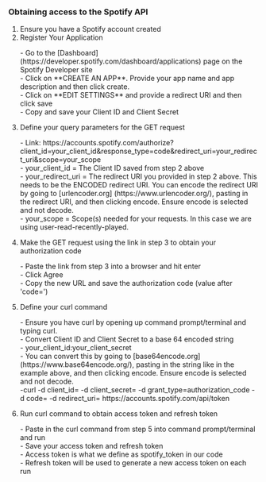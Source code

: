 ### Obtaining access to the Spotify API

1. Ensure you have a Spotify account created
2. Register Your Application
    <p>- Go to the [Dashboard] (https://developer.spotify.com/dashboard/applications) page on the Spotify Developer site<br>
    - Click on **CREATE AN APP**. Provide your app name and app description and then click create.<br>
    - Click on **EDIT SETTINGS** and provide a redirect URI and then click save<br>
    - Copy and save your Client ID and Client Secret<br>
3. Define your query parameters for the GET request
    <p>- Link: https://accounts.spotify.com/authorize?client_id=your_client_id&response_type=code&redirect_uri=your_redirect_uri&scope=your_scope<br>
    - your_client_id = The Client ID saved from step 2 above<br>
    - your_redirect_uri = The redirect URI you provided in step 2 above. This needs to be the ENCODED redirect URI. You can encode the redirect URI by going to [urlencoder.org] (https://www.urlencoder.org/), pasting in the redirect URI, and then clicking encode. Ensure encode is selected and not decode.<br>
    - your_scope = Scope(s) needed for your requests. In this case we are using user-read-recently-played.<br>
4. Make the GET request using the link in step 3 to obtain your authorization code
    <p>- Paste the link from step 3 into a browser and hit enter<br>
    - Click Agree<br>
    - Copy the new URL and save the authorization code (value after 'code=')<br>
5. Define your curl command
    <p>- Ensure you have curl by opening up command prompt/terminal and typing curl.<br>
    - Convert Client ID and Client Secret to a base 64 encoded string<br>
        - your_client_id:your_client_secret<br>
        - You can convert this by going to [base64encode.org] (https://www.base64encode.org/), pasting in the string like in the example above, and then clicking encode. Ensure encode is selected and not decode.<br>
        -curl -d client_id=<your_client_id> -d client_secret=<your_client_secret> -d grant_type=authorization_code -d code=<authorization_code_obtained_from_step_4> -d redirect_uri=<your_redirect_uri> https://accounts.spotify.com/api/token<br>
6. Run curl command to obtain access token and refresh token
    <p>- Paste in the curl command from step 5 into command prompt/terminal and run<br>
    - Save your access token and refresh token<br>
    - Access token is what we define as spotify_token in our code<br>
    - Refresh token will be used to generate a new access token on each run<br>